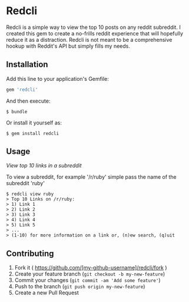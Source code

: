 # Redcli

Redcli is a simple way to view the top 10 posts on any reddit subreddit. I created this gem to create a no-frills reddit experience that will hopefully
reduce it as a distraction. Redcli is not meant to be a comprehensive hookup with Reddit's API but simply fills my needs.

## Installation

Add this line to your application's Gemfile:

```ruby
gem 'redcli'
```

And then execute:

    $ bundle

Or install it yourself as:

    $ gem install redcli

## Usage

*View top 10 links in a subreddit*

To view a subreddit, for example '/r/ruby' simple pass the name of the subreddit 'ruby'
```
$ redcli view ruby
> Top 10 Links on /r/ruby:
> 1) Link 1
> 2) Link 2
> 3) Link 3
> 4) Link 4
> 5) Link 5
> ...
> (1-10) for more information on a link or, (n)ew search, (q)uit 
```


## Contributing

1. Fork it ( https://github.com/[my-github-username]/redcli/fork )
2. Create your feature branch (`git checkout -b my-new-feature`)
3. Commit your changes (`git commit -am 'Add some feature'`)
4. Push to the branch (`git push origin my-new-feature`)
5. Create a new Pull Request
